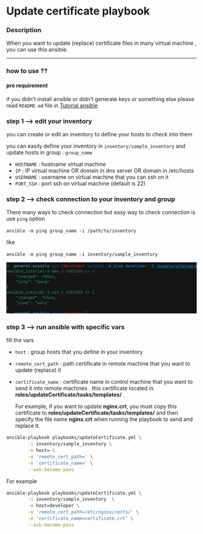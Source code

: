 # Update certificate playbook


### Description

When you want to update (replace) certificate files in many virtual machine , you can use this ansible.

----

### how to use ??

#### pre requirement

if you didn't install ansible or didn't generate keys or something else please read `README.md` file in 
[Tutorial ansible](https://github.com/moeintavakoli/ansible)


### step 1 --> edit your inventory

you can create or edit an inventory to define your hosts to check into them 

you can easily define your inventory in  `inventory/sample_inventory` and update hosts in group : `group_name` 

  - `HOSTNAME` : hostname virtual machine
  - `IP` : IP virtual machine OR domain in dns server OR domain in /etc/hosts      
  - `USERNAME` : username on virtual machine that you can ssh on it 
  - `PORT_SSH` : port ssh on virtual machine (default is 22) 

### step 2 --> check connection to your inventory and group 

There many ways to check connection but easy way to check connection is use `ping` option

`ansible -m ping group_name -i /path/to/inventory` 

like 

`ansible -m ping group_name -i inventory/sample_inventory`

![ping hosts](./images/ping-inventory.png "ping hosts")


### step 3 --> run ansible with specific vars

fill the vars 

  - `host` : group hosts that you define in your inventory
  - `remote_cert_path` : path certificate in remote machine that you want to update (replace) it 
  - `certificate_name` : certificate name in control machine that you want to send it into remote machines . this certificate located in  **roles/updateCertificate/tasks/templates/** . 
  
    For example, if you want to update **nginx.crt**, you must copy this certificate to **roles/updateCertificate/tasks/templates/** and then specify the file name **nginx.crt** when running the playbook to send and replace it.

```bash
ansible-playbook playbooks/updateCertificate.yml \
        -i inventory/sample_inventory \
        -e host= \
        -e 'remote_cert_path=' \
        -e 'certificate_name=' \
        --ask-become-pass
```

For example 

```bash
ansible-playbook playbooks/updateCertificate.yml \
        -i inventory/sample_inventory  \
        -e host=developer \
        -e 'remote_cert_path=/etc/nginx/certs/' \
        -e 'certificate_name=certificate.crt' \
        --ask-become-pass
```